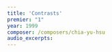 ```yaml
---
title: 'Contrasts'
premier: "1"
year: 1999
composer: /composers/chia-yu-hsu
audio_excerpts: 
---
```

